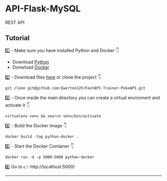 # API-Flask-MySQL

REST API 

## Tutorial

1️⃣ - Make sure you have installed Python and Docker 👇

* Download [Python](https://www.python.org/downloads/)
* Donwload [Docker](https://docs.docker.com/desktop/windows/install/)

2️⃣ - Download files [here](https://github.com/Ewerton12F/FastAPI-Trainer-PokeAPI/archive/refs/heads/master.zip) or clone the project 👇

```shell
git clone git@github.com:Ewerton12F/FastAPI-Trainer-PokeAPI.git
```

3️⃣ - Once inside the main directory you can create a virtual enviroment and activate it 👇

```shell
virtualenv venv && source venv/bin/activate
```

4️⃣ - Build the Docker Image 👇

```shell
docker build -tag python-docker .
```
5️⃣ - Start the Docker Container 👇

```shell
docker run -d -p 5000:5000 python-docker
```

6️⃣ Go to 👉 http://localhost:5000/

---
